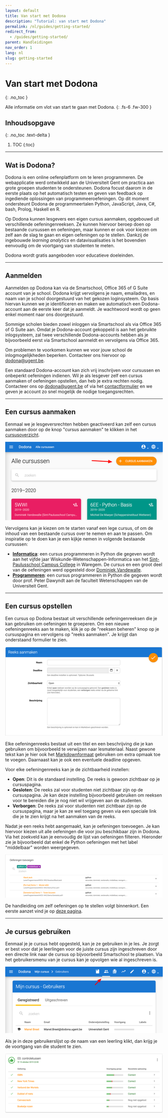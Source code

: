 ```yaml
---
layout: default
title: Van start met Dodona
description: "Tutorial: van start met Dodona"
permalink: /nl/guides/getting-started/
redirect_from:
  - /guides/getting-started/
parent: Handleidingen
nav_order: 1
lang: nl
slug: getting-started
---
```


# Van start met Dodona
{: .no_toc }

Alle informatie om vlot van start te gaan met Dodona.
{: .fs-6 .fw-300 }

## Inhoudsopgave
{: .no_toc .text-delta }

1. TOC
{:toc}

---

## Wat is Dodona?

Dodona is een online oefenplatform om te leren programmeren. De webapplicatie werd ontwikkeld aan de Universiteit Gent om practica aan grote groepen studenten te ondersteunen. Dodona focust daarom in de eerste plaats op het automatisch testen en geven van feedback op ingediende oplossingen van programmeeroefeningen. Op dit moment ondersteunt Dodona de programmeertalen Python, JavaScript, Java, C#, bash, Prolog, Haskell en R.

Op Dodona kunnen lesgevers een eigen cursus aanmaken, opgebouwd uit verschillende oefeningenreeksen. Ze kunnen hiervoor beroep doen op bestaande cursussen en oefeningen, maar kunnen er ook voor kiezen om zelf aan de slag te gaan en eigen oefeningen op te stellen. Dankzij de ingebouwde *learning analytics* en datavisualisaties is het bovendien eenvoudig om de voortgang van studenten te meten.

Dodona wordt gratis aangeboden voor educatieve doeleinden.

---

## Aanmelden

Aanmelden op Dodona kan via de Smartschool, Office 365 of G Suite account van je school. Dodona krijgt vervolgens je naam, emailadres, en naam van je school doorgestuurd van het gekozen loginsysteem. Op basis hiervan kunnen we je identificeren en maken we automatisch een Dodona-account aan de eerste keer dat je aanmeldt. Je wachtwoord wordt op geen enkel moment naar ons doorgestuurd.

<div class="callout callout-info">
<p>Sommige scholen bieden zowel inloggen via Smartschool als via Office 365 of G Suite aan. Omdat je Dodona-account gekoppeld is aan het gebruikte inlogsysteem, zal twee verschillende Dodona-accounts hebben als je bijvoorbeeld eerst via Smartschool aanmeldt en vervolgens via Office 365.</p>
<p>Om problemen te voorkomen kunnen we voor jouw school de inlogmogelijkheden beperken. Contacteer ons hiervoor op <a href="mailto:dodona@ugent.be"> dodona@ugent.be</a>.</p>
</div>

Een standaard Dodona-account kan zich vrij inschrijven voor cursussen en onbeperkt oefeningen indienen. Wil je als lesgever zelf een cursus aanmaken of oefeningen opstellen, dan heb je extra rechten nodig. Contacteer ons op [dodona@ugent.be](mailto:dodona@ugent.be) of via het [contactformulier](https://dodona.ugent.be/nl/contact) en we geven je account zo snel mogelijk de nodige toegangsrechten.

---

## Een cursus aanmaken

Eenmaal we je lesgeversrechten hebben geactiveerd kan zelf een cursus aanmaken door op de knop "cursus aanmaken" te klikken in het [cursusoverzicht](https://dodona.ugent.be/nl/courses/).

![cursus aanmaken](cursus-aanmaken.png)

Vervolgens kan je kiezen om te starten vanaf een lege cursus, of om de inhoud van een bestaande cursus over te nemen en aan te passen. Om inspiratie op te doen kan je een kijkje nemen in volgende bestaande cursussen:

- **[Informatica](https://dodona.ugent.be/nl/courses/164/)**: een cursus programmeren in Python die gegeven wordt aan het vijfde jaar Wiskunde-Wetenschappen-Informatica van het [Sint-Paulusschool Campus College](https://www.collegewaregem.be/) in Waregem. De cursus en een groot deel van de oefeningen werd opgesteld door [Dominiek Vandewalle](mailto:dominiek.vandewalle@sgsintpaulus.eu).
- **[Programmeren](https://dodona.ugent.be/nl/courses/88/)**: een cursus programmeren in Python die gegeven wordt door prof. Peter Dawyndt aan de faculteit Wetenschappen van de Universiteit Gent.

---

## Een cursus opstellen

Een cursus op Dodona bestaat uit verschillende oefeningenreeksen die je kan gebruiken om oefeningen te groeperen. Om een nieuwe oefeningenreeks aan te maken, klik je op de "reeksen beheren" knop op je cursuspagina en vervolgens op "reeks aanmaken". Je krijgt dan onderstaand formulier te zien.

![reeks-aanmaken](reeks-aanmaken.png)

Elke oefeningenreeks bestaat uit een titel en een beschrijving die je kan gebruiken om bijvoorbeeld te verwijzen naar lesmateriaal. Naast gewone tekst kan je hier ook het [Markdownformaat](/nl/references/exercise-description/#markdown) gebruiken om extra opmaak toe te voegen. Daarnaast kan je ook een eventuele deadline opgeven.

Voor elke oefeningenreeks kan je de zichtbaarheid instellen:
- **Open**: Dit is de standaard instelling. De reeks is gewoon zichtbaar op je cursuspagina.
- **Gesloten**: De reeks zal voor studenten niet zichtbaar zijn op de cursuspagina. Je kan deze instelling bijvoorbeeld gebruiken om reeksen voor te bereiden die je nog niet wil vrijgeven aan de studenten.
- **Verborgen**: De reeks zal voor studenten niet zichtbaar zijn op de cursuspagina, maar je kan ze wel toegang geven via een speciale link die je te zien krijgt na het aanmaken van de reeks.

Nadat je een reeks hebt aangemaakt, kan je oefeningen toevoegen. Je kan hiervoor kiezen uit alle oefeningen die voor jou beschikbaar zijn in Dodona. Via het zoekveld kan je eenvoudig de lijst van oefeningen filteren. Hieronder zie je bijvoorbeeld dat enkel de Python oefeningen met het label "middelbaar" worden weergegeven.

![oefening-toevoegen](oefening-toevoegen.png)

De handleiding om zelf oefeningen op te stellen volgt binnenkort. Een eerste aanzet vind je op [deze pagina](/guides/new-exercise-repo/).

---

## Je cursus gebruiken

Eenmaal je je cursus hebt opgesteld, kan je ze gebruiken in je les. Je zorgt er best voor dat je leerlingen voor de juiste cursus zijn ingeschreven door een directe link naar de cursus op bijvoorbeeld Smartschool te plaatsen. Via het gebruikersmenu van je cursus kan je opvolgen wie al ingeschreven is.

![cursus-gebruikers](cursus-gebruikers.png)

Als je in deze gebruikerslijst op de naam van een leerling klikt, dan krijg je de voortgang van die student te zien.

![reeks-voortgang](reeks-voortgang.png)
